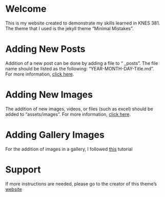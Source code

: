 # Welcome
This is my website created to demonstrate my skills learned in KNES 381.  
The theme that I used is the jekyll theme “Minimal Mistakes”.

# Adding New Posts
Addition of a new post can be done by adding a file to “ _posts”. The file name should be listed as the following: “YEAR-MONTH-DAY-Title.md”.   
For more information, [click here](https://mmistakes.github.io/minimal-mistakes/docs/posts/).

# Adding New Images
The addition of new images, videos, or files (such as excel) should be added to “assets/images”.
For more information, [click here](https://mmistakes.github.io/minimal-mistakes/post%20formats/post-image-standard/).

# Adding Gallery Images
For the addition of images in a gallery, I followed [this](https://mmistakes.github.io/minimal-mistakes/post%20formats/post-gallery/) tutorial

# Support
If more instructions are needed, please go to the creator of this theme’s [website](https://mmistakes.github.io/minimal-mistakes/)
